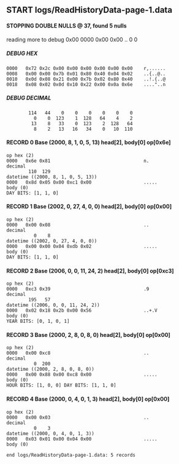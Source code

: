 ## START logs/ReadHistoryData-page-1.data
#### STOPPING DOUBLE NULLS @ 37, found 5 nulls
reading more to debug 0x00
    0000   0x00 0x00                                  ..
              0    0
##### DEBUG HEX
    0000   0x72 0x2c 0x00 0x00 0x00 0x00 0x00 0x00    r,......
    0008   0x00 0x00 0x7b 0x01 0x80 0x40 0x04 0x02    ..{..@..
    0010   0x0d 0x08 0x21 0x00 0x7b 0x02 0x80 0x40    ..!.{..@
    0018   0x08 0x02 0x0d 0x10 0x22 0x00 0x0a 0x6e    ...."..n
##### DEBUG DECIMAL
            114   44    0    0    0    0    0    0
              0    0  123    1  128   64    4    2
             13    8   33    0  123    2  128   64
              8    2   13   16   34    0   10  110
#### RECORD 0 Base (2000, 8, 1, 0, 5, 13) head[2], body[0] op[0x6e]

    op hex (2)
    0000   0x6e 0x81                                  n.
    decimal
            110  129
    datetime ((2000, 8, 1, 0, 5, 13))
    0000   0x8d 0x05 0x00 0xc1 0x00                   .....
    body (0)
    DAY BITS: [1, 1, 0]
#### RECORD 1 Base (2002, 0, 27, 4, 0, 0) head[2], body[0] op[0x00]

    op hex (2)
    0000   0x00 0x08                                  ..
    decimal
              0    8
    datetime ((2002, 0, 27, 4, 0, 0))
    0000   0x00 0x00 0x04 0xdb 0x02                   .....
    body (0)
    DAY BITS: [1, 1, 0]
#### RECORD 2 Base (2006, 0, 0, 11, 24, 2) head[2], body[0] op[0xc3]

    op hex (2)
    0000   0xc3 0x39                                  .9
    decimal
            195   57
    datetime ((2006, 0, 0, 11, 24, 2))
    0000   0x02 0x18 0x2b 0x00 0x56                   ..+.V
    body (0)
    YEAR BITS: [0, 1, 0, 1]
#### RECORD 3 Base (2000, 2, 8, 0, 8, 0) head[2], body[0] op[0x00]

    op hex (2)
    0000   0x00 0xc8                                  ..
    decimal
              0  200
    datetime ((2000, 2, 8, 0, 8, 0))
    0000   0x00 0x88 0x00 0xc8 0x00                   .....
    body (0)
    HOUR BITS: [1, 0, 0] DAY BITS: [1, 1, 0]
#### RECORD 4 Base (2000, 0, 4, 0, 1, 3) head[2], body[0] op[0x00]

    op hex (2)
    0000   0x00 0x03                                  ..
    decimal
              0    3
    datetime ((2000, 0, 4, 0, 1, 3))
    0000   0x03 0x01 0x00 0x04 0x00                   .....
    body (0)

`end logs/ReadHistoryData-page-1.data: 5 records`
